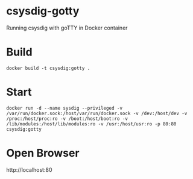 # csysdig-gotty
Running csysdig with goTTY in Docker container

# Build
```
docker build -t csysdig:gotty .
```

# Start
```
docker run -d --name sysdig --privileged -v /var/run/docker.sock:/host/var/run/docker.sock -v /dev:/host/dev -v /proc:/host/proc:ro -v /boot:/host/boot:ro -v /lib/modules:/host/lib/modules:ro -v /usr:/host/usr:ro -p 80:80 csysdig:gotty
```

# Open Browser

http://localhost:80
